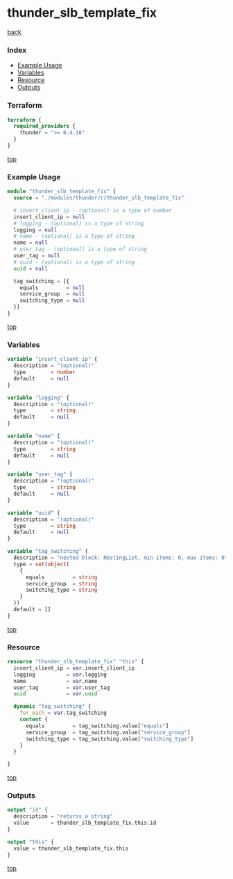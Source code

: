# thunder_slb_template_fix

[back](../thunder.md)

### Index

- [Example Usage](#example-usage)
- [Variables](#variables)
- [Resource](#resource)
- [Outputs](#outputs)

### Terraform

```terraform
terraform {
  required_providers {
    thunder = ">= 0.4.16"
  }
}
```

[top](#index)

### Example Usage

```terraform
module "thunder_slb_template_fix" {
  source = "./modules/thunder/r/thunder_slb_template_fix"

  # insert_client_ip - (optional) is a type of number
  insert_client_ip = null
  # logging - (optional) is a type of string
  logging = null
  # name - (optional) is a type of string
  name = null
  # user_tag - (optional) is a type of string
  user_tag = null
  # uuid - (optional) is a type of string
  uuid = null

  tag_switching = [{
    equals         = null
    service_group  = null
    switching_type = null
  }]
}
```

[top](#index)

### Variables

```terraform
variable "insert_client_ip" {
  description = "(optional)"
  type        = number
  default     = null
}

variable "logging" {
  description = "(optional)"
  type        = string
  default     = null
}

variable "name" {
  description = "(optional)"
  type        = string
  default     = null
}

variable "user_tag" {
  description = "(optional)"
  type        = string
  default     = null
}

variable "uuid" {
  description = "(optional)"
  type        = string
  default     = null
}

variable "tag_switching" {
  description = "nested block: NestingList, min items: 0, max items: 0"
  type = set(object(
    {
      equals         = string
      service_group  = string
      switching_type = string
    }
  ))
  default = []
}
```

[top](#index)

### Resource

```terraform
resource "thunder_slb_template_fix" "this" {
  insert_client_ip = var.insert_client_ip
  logging          = var.logging
  name             = var.name
  user_tag         = var.user_tag
  uuid             = var.uuid

  dynamic "tag_switching" {
    for_each = var.tag_switching
    content {
      equals         = tag_switching.value["equals"]
      service_group  = tag_switching.value["service_group"]
      switching_type = tag_switching.value["switching_type"]
    }
  }

}
```

[top](#index)

### Outputs

```terraform
output "id" {
  description = "returns a string"
  value       = thunder_slb_template_fix.this.id
}

output "this" {
  value = thunder_slb_template_fix.this
}
```

[top](#index)